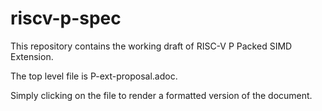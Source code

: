 # riscv-p-spec
This repository contains the working draft of RISC-V P Packed SIMD Extension.

The top level file is P-ext-proposal.adoc.

Simply clicking on the file to render a formatted version of the document.
